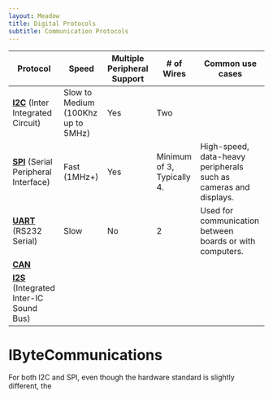 ```yaml
---
layout: Meadow
title: Digital Protocols
subtitle: Communication Protocols
---
```



| Protocol | Speed | Multiple Peripheral Support | # of Wires                                                | Common use cases |
|----------|-------|-----------------------------|-----------|-----|
|   **[I2C](/Guides/Meadow_Basics/IO/Digital/Protocols/I2C)** (Inter Integrated Circuit)    | Slow to Medium (100Khz up to 5MHz)  | Yes | Two | | Short distance. Sensors, LCD displays, low-speed peripherals. |
|   **[SPI](/Guides/Meadow_Basics/IO/Digital/Protocols/SPI)** (Serial Peripheral Interface)   | Fast (1MHz+)  | Yes | Minimum of 3, Typically 4. | High-speed, data-heavy peripherals such as cameras and displays. |
|  **[UART](/Guides/Meadow_Basics/IO/Digital/Protocols/UART)** (RS232 Serial)  | Slow  | No | 2 | Used for communication between boards or with computers. |
| **[CAN](/Guides/Meadow_Basics/IO/Digital/Protocols/CAN)** |
| **[I2S](/Guides/Meadow_Basics/IO/Digital/Protocols/I2S)** (Integrated Inter-IC Sound Bus) |


# IByteCommunications

For both I2C and SPI, even though the hardware standard is slightly different, the 